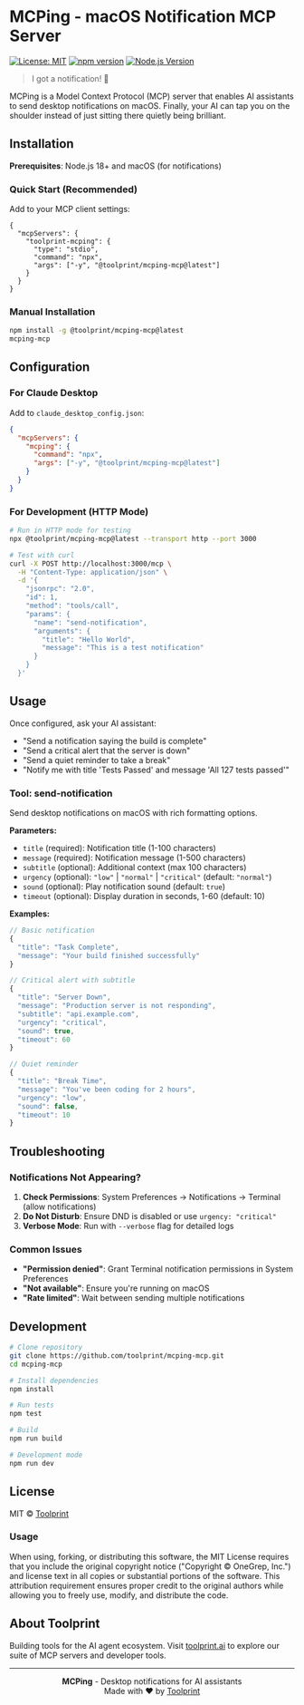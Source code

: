 # MCPing - macOS Notification MCP Server

[![License: MIT](https://img.shields.io/badge/License-MIT-yellow.svg)](https://opensource.org/licenses/MIT)
[![npm version](https://img.shields.io/npm/v/@toolprint/mcping-mcp.svg)](https://www.npmjs.com/package/@toolprint/mcping-mcp)
[![Node.js Version](https://img.shields.io/badge/node-%3E%3D18.0.0-brightgreen.svg)](https://nodejs.org/)

> I got a notification! 🎉 

MCPing is a Model Context Protocol (MCP) server that enables AI assistants to send desktop notifications on macOS. Finally, your AI can tap you on the shoulder instead of just sitting there quietly being brilliant.

## Installation

**Prerequisites**: Node.js 18+ and macOS (for notifications)

### Quick Start (Recommended)

Add to your MCP client settings:

```jsonw
{
  "mcpServers": {
    "toolprint-mcping": {
      "type": "stdio",
      "command": "npx",
      "args": ["-y", "@toolprint/mcping-mcp@latest"]
    }
  }
}
```

### Manual Installation

```bash
npm install -g @toolprint/mcping-mcp@latest
mcping-mcp
```

## Configuration

### For Claude Desktop

Add to `claude_desktop_config.json`:

```json
{
  "mcpServers": {
    "mcping": {
      "command": "npx",
      "args": ["-y", "@toolprint/mcping-mcp@latest"]
    }
  }
}
```

### For Development (HTTP Mode)

```bash
# Run in HTTP mode for testing
npx @toolprint/mcping-mcp@latest --transport http --port 3000

# Test with curl
curl -X POST http://localhost:3000/mcp \
  -H "Content-Type: application/json" \
  -d '{
    "jsonrpc": "2.0",
    "id": 1,
    "method": "tools/call",
    "params": {
      "name": "send-notification",
      "arguments": {
        "title": "Hello World",
        "message": "This is a test notification"
      }
    }
  }'
```

## Usage

Once configured, ask your AI assistant:

- "Send a notification saying the build is complete"
- "Send a critical alert that the server is down"
- "Send a quiet reminder to take a break"
- "Notify me with title 'Tests Passed' and message 'All 127 tests passed'"

### Tool: send-notification

Send desktop notifications on macOS with rich formatting options.

**Parameters:**
- `title` (required): Notification title (1-100 characters)
- `message` (required): Notification message (1-500 characters)  
- `subtitle` (optional): Additional context (max 100 characters)
- `urgency` (optional): `"low"` | `"normal"` | `"critical"` (default: `"normal"`)
- `sound` (optional): Play notification sound (default: `true`)
- `timeout` (optional): Display duration in seconds, 1-60 (default: 10)

**Examples:**

```javascript
// Basic notification
{
  "title": "Task Complete",
  "message": "Your build finished successfully"
}

// Critical alert with subtitle
{
  "title": "Server Down",
  "message": "Production server is not responding",
  "subtitle": "api.example.com",
  "urgency": "critical",
  "sound": true,
  "timeout": 60
}

// Quiet reminder
{
  "title": "Break Time",
  "message": "You've been coding for 2 hours",
  "urgency": "low",
  "sound": false,
  "timeout": 10
}
```

## Troubleshooting

### Notifications Not Appearing?

1. **Check Permissions**: System Preferences → Notifications → Terminal (allow notifications)
2. **Do Not Disturb**: Ensure DND is disabled or use `urgency: "critical"`
3. **Verbose Mode**: Run with `--verbose` flag for detailed logs

### Common Issues

- **"Permission denied"**: Grant Terminal notification permissions in System Preferences
- **"Not available"**: Ensure you're running on macOS
- **"Rate limited"**: Wait between sending multiple notifications

## Development

```bash
# Clone repository
git clone https://github.com/toolprint/mcping-mcp.git
cd mcping-mcp

# Install dependencies
npm install

# Run tests
npm test

# Build
npm run build

# Development mode
npm run dev
```

## License

MIT © [Toolprint](https://toolprint.ai)

### Usage

When using, forking, or distributing this software, the MIT License requires that you include the original copyright notice ("Copyright © OneGrep, Inc.") and license text in all copies or substantial portions of the software. This attribution requirement ensures proper credit to the original authors while allowing you to freely use, modify, and distribute the code.

## About Toolprint

Building tools for the AI agent ecosystem. Visit [toolprint.ai](https://toolprint.ai) to explore our suite of MCP servers and developer tools.

---

<div align="center">
  <strong>MCPing</strong> - Desktop notifications for AI assistants<br>
  Made with ❤️ by <a href="https://toolprint.ai">Toolprint</a>
</div>